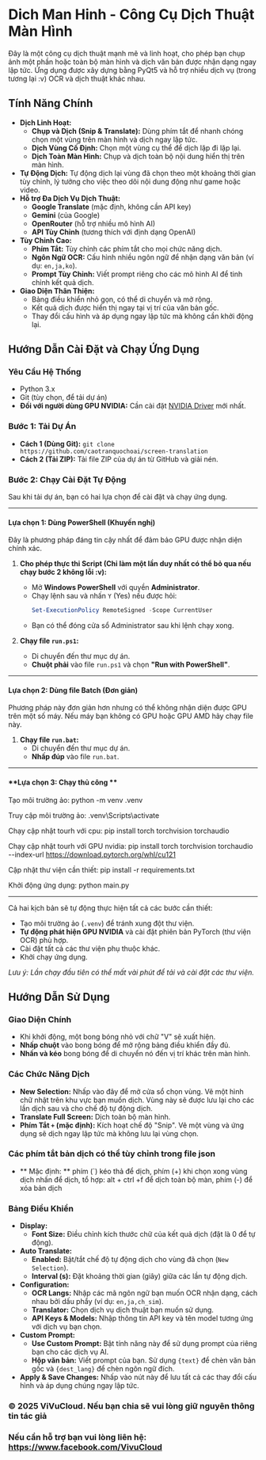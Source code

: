 # Dich Man Hinh - Công Cụ Dịch Thuật Màn Hình

Đây là một công cụ dịch thuật mạnh mẽ và linh hoạt, cho phép bạn chụp ảnh một phần hoặc toàn bộ màn hình và dịch văn bản được nhận dạng ngay lập tức. Ứng dụng được xây dựng bằng PyQt5 và hỗ trợ nhiều dịch vụ (trong tương lại :v) OCR và dịch thuật khác nhau.


## Tính Năng Chính

- **Dịch Linh Hoạt:**
    - **Chụp và Dịch (Snip & Translate):** Dùng phím tắt để nhanh chóng chọn một vùng trên màn hình và dịch ngay lập tức.
    - **Dịch Vùng Cố Định:** Chọn một vùng cụ thể để dịch lặp đi lặp lại.
    - **Dịch Toàn Màn Hình:** Chụp và dịch toàn bộ nội dung hiển thị trên màn hình.
- **Tự Động Dịch:** Tự động dịch lại vùng đã chọn theo một khoảng thời gian tùy chỉnh, lý tưởng cho việc theo dõi nội dung động như game hoặc video.
- **Hỗ trợ Đa Dịch Vụ Dịch Thuật:**
    - **Google Translate** (mặc định, không cần API key)
    - **Gemini** (của Google)
    - **OpenRouter** (hỗ trợ nhiều mô hình AI)
    - **API Tùy Chỉnh** (tương thích với định dạng OpenAI)
- **Tùy Chỉnh Cao:**
    - **Phím Tắt:** Tùy chỉnh các phím tắt cho mọi chức năng dịch.
    - **Ngôn Ngữ OCR:** Cấu hình nhiều ngôn ngữ để nhận dạng văn bản (ví dụ: `en,ja,ko`).
    - **Prompt Tùy Chỉnh:** Viết prompt riêng cho các mô hình AI để tinh chỉnh kết quả dịch.
- **Giao Diện Thân Thiện:**
    - Bảng điều khiển nhỏ gọn, có thể di chuyển và mở rộng.
    - Kết quả dịch được hiển thị ngay tại vị trí của văn bản gốc.
    - Thay đổi cấu hình và áp dụng ngay lập tức mà không cần khởi động lại.

## Hướng Dẫn Cài Đặt và Chạy Ứng Dụng

### Yêu Cầu Hệ Thống
- Python 3.x
- Git (tùy chọn, để tải dự án)
- **Đối với người dùng GPU NVIDIA:** Cần cài đặt [NVIDIA Driver](https://www.nvidia.com/Download/index.aspx) mới nhất.

### Bước 1: Tải Dự Án
- **Cách 1 (Dùng Git):** `git clone https://github.com/caotranquochoai/screen-translation`
- **Cách 2 (Tải ZIP):** Tải file ZIP của dự án từ GitHub và giải nén.

### Bước 2: Chạy Cài Đặt Tự Động
Sau khi tải dự án, bạn có hai lựa chọn để cài đặt và chạy ứng dụng.

---

#### **Lựa chọn 1: Dùng PowerShell (Khuyến nghị)**
Đây là phương pháp đáng tin cậy nhất để đảm bảo GPU được nhận diện chính xác.

1.  **Cho phép thực thi Script (Chỉ làm một lần duy nhất có thể bỏ qua nếu chạy bước 2 không lỗi :v):**
    - Mở **Windows PowerShell** với quyền **Administrator**.
    - Chạy lệnh sau và nhấn `Y` (Yes) nếu được hỏi:
      ```powershell
      Set-ExecutionPolicy RemoteSigned -Scope CurrentUser
      ```
    - Bạn có thể đóng cửa sổ Administrator sau khi lệnh chạy xong.

2.  **Chạy file `run.ps1`:**
    - Di chuyển đến thư mục dự án.
    - **Chuột phải** vào file `run.ps1` và chọn **"Run with PowerShell"**.

---

#### **Lựa chọn 2: Dùng file Batch (Đơn giản)**
Phương pháp này đơn giản hơn nhưng có thể không nhận diện được GPU trên một số máy.
Nếu máy bạn không có GPU hoặc GPU AMD hãy chạy file này.

1.  **Chạy file `run.bat`:**
    - Di chuyển đến thư mục dự án.
    - **Nhấp đúp** vào file `run.bat`.

---
#### **Lựa chọn 3: Chạy thủ công **

Tạo môi trường ảo: python -m venv .venv

Truy cập môi trường ảo: .venv\Scripts\activate

Chạy cập nhật tourh với cpu: pip install torch torchvision torchaudio

Chạy cập nhật tourh với GPU nvidia: pip install torch torchvision torchaudio --index-url https://download.pytorch.org/whl/cu121

Cập nhật thư viện cần thiết: pip install -r requirements.txt

Khởi động ứng dụng: python main.py

---




Cả hai kịch bản sẽ tự động thực hiện tất cả các bước cần thiết:
- Tạo môi trường ảo (`.venv`) để tránh xung đột thư viện.
- **Tự động phát hiện GPU NVIDIA** và cài đặt phiên bản PyTorch (thư viện OCR) phù hợp.
- Cài đặt tất cả các thư viện phụ thuộc khác.
- Khởi chạy ứng dụng.

*Lưu ý: Lần chạy đầu tiên có thể mất vài phút để tải và cài đặt các thư viện.*

## Hướng Dẫn Sử Dụng

### Giao Diện Chính
- Khi khởi động, một bong bóng nhỏ với chữ "V" sẽ xuất hiện.
- **Nhấp chuột** vào bong bóng để mở rộng bảng điều khiển đầy đủ.
- **Nhấn và kéo** bong bóng để di chuyển nó đến vị trí khác trên màn hình.

### Các Chức Năng Dịch
- **New Selection:** Nhấp vào đây để mở cửa sổ chọn vùng. Vẽ một hình chữ nhật trên khu vực bạn muốn dịch. Vùng này sẽ được lưu lại cho các lần dịch sau và cho chế độ tự động dịch.
- **Translate Full Screen:** Dịch toàn bộ màn hình.
- **Phím Tắt `+` (mặc định):** Kích hoạt chế độ "Snip". Vẽ một vùng và ứng dụng sẽ dịch ngay lập tức mà không lưu lại vùng chọn.
### Các phím tắt bản dịch có thể tùy chỉnh trong file json
- ** Mặc định: ** phím (`) kéo thả để dịch, phím (+) khi chọn xong vùng dịch nhấn để dịch, tổ hợp: alt + ctrl +f để dịch toàn bộ màn, phím (-) để xóa bản dịch
### Bảng Điều Khiển
- **Display:**
    - **Font Size:** Điều chỉnh kích thước chữ của kết quả dịch (đặt là 0 để tự động).
- **Auto Translate:**
    - **Enabled:** Bật/tắt chế độ tự động dịch cho vùng đã chọn (`New Selection`).
    - **Interval (s):** Đặt khoảng thời gian (giây) giữa các lần tự động dịch.
- **Configuration:**
    - **OCR Langs:** Nhập các mã ngôn ngữ bạn muốn OCR nhận dạng, cách nhau bởi dấu phẩy (ví dụ: `en,ja,ch_sim`).
    - **Translator:** Chọn dịch vụ dịch thuật bạn muốn sử dụng.
    - **API Keys & Models:** Nhập thông tin API key và tên model tương ứng với dịch vụ bạn chọn.
- **Custom Prompt:**
    - **Use Custom Prompt:** Bật tính năng này để sử dụng prompt của riêng bạn cho các dịch vụ AI.
    - **Hộp văn bản:** Viết prompt của bạn. Sử dụng `{text}` để chèn văn bản gốc và `{dest_lang}` để chèn ngôn ngữ đích.
- **Apply & Save Changes:** Nhấp vào nút này để lưu tất cả các thay đổi cấu hình và áp dụng chúng ngay lập tức.


### © 2025 ViVuCloud. Nếu bạn chia sẽ vui lòng giữ nguyên thông tin tác giả
### Nếu cần hỗ trợ bạn vui lòng liên hệ: https://www.facebook.com/VivuCloud
